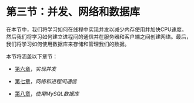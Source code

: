 # 第三节：并发、网络和数据库

在本节中，我们将学习如何在线程中实现并发以减少内存使用并加快CPU速度。然后我们将学习如何建立进程间的通信并在服务器和客户端之间创建网络。最后，我们将学习如何使用数据库来存储和管理我们的数据。

本节将涵盖以下章节：

+   [第六章](6ea0edad-4e5e-402b-8a6d-6cb85954125c.xhtml)，*实现并发*

+   [第七章](06fdb2b6-c319-464a-be81-6ea7358164b9.xhtml)，*网络和进程间通信*

+   [第八章](afdb55d7-2322-4dce-ad9d-ff737f8c3b4b.xhtml)，*使用MySQL数据库*
